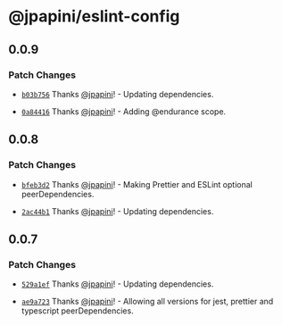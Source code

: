 # @jpapini/eslint-config

## 0.0.9

### Patch Changes

-   [`b03b756`](https://github.com/jpapini/tools-javascript/commit/b03b756a3ade567deea9705b39105109b80341e9) Thanks [@jpapini](https://github.com/jpapini)! - Updating dependencies.

*   [`0a84416`](https://github.com/jpapini/tools-javascript/commit/0a844166a907e3ad43db36cb3fa73996322b8118) Thanks [@jpapini](https://github.com/jpapini)! - Adding @endurance scope.

## 0.0.8

### Patch Changes

-   [`bfeb3d2`](https://github.com/jpapini/tools-javascript/commit/bfeb3d24edba6792cbb6784c6c88c696452a69b6) Thanks [@jpapini](https://github.com/jpapini)! - Making Prettier and ESLint optional peerDependencies.

*   [`2ac44b1`](https://github.com/jpapini/tools-javascript/commit/2ac44b133af9a83ab25e6e3b03262646dcde5570) Thanks [@jpapini](https://github.com/jpapini)! - Updating dependencies.

## 0.0.7

### Patch Changes

-   [`529a1ef`](https://github.com/jpapini/tools-javascript/commit/529a1ef82a062be0719334253607c55d4f692048) Thanks [@jpapini](https://github.com/jpapini)! - Updating dependencies.

*   [`ae9a723`](https://github.com/jpapini/tools-javascript/commit/ae9a723cfc0d3af4b4a79568b924bdc6ccc54719) Thanks [@jpapini](https://github.com/jpapini)! - Allowing all versions for jest, prettier and typescript peerDependencies.
